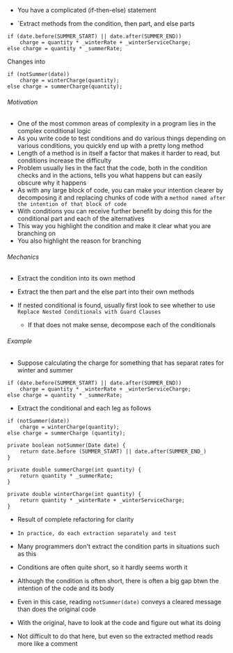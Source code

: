 - You have a complicated (if-then-else) statement

- `Extract methods from the condition, then part, and else parts

```
if (date.before(SUMMER_START) || date.after(SUMMER_END))
    charge = quantity * _winterRate + _winterServiceCharge;
else charge = quantity * _summerRate;
```

Changes into

```
if (notSummer(date))
    charge = winterCharge(quantity);
else charge = summerCharge(quantity);
```

###### Motivation

- One of the most common areas of complexity in a program lies in the complex conditional logic
- As you write code to test conditions and do various things depending on various conditions, you quickly end up with a pretty long method
- Length of a method is in itself a factor that makes it harder to read, but conditions increase the difficulty
- Problem usually lies in the fact that the code, both in the condition checks and in the actions, tells you what happens but can easily obscure why it happens
- As with any large block of code, you can make your intention clearer by decomposing it and replacing chunks of code with a `method named after the intention of that block of code`
- With conditions you can receive further benefit by doing this for the conditional part and each of the alternatives
- This way you highlight the condition and make it clear what you are branching on
- You also highlight the reason for branching

###### Mechanics

- Extract the condition into its own method
- Extract the then part and the else part into their own methods

- If nested conditional is found, usually first look to see whether to use `Replace Nested Conditionals with Guard Clauses`
    * If that does not make sense, decompose each of the conditionals

###### Example

- Suppose calculating the charge for something that has separat rates for winter and summer

```
if (date.before(SUMMER_START) || date.after(SUMMER_END))
    charge = quantity * _winterRate + _winterServiceCharge;
else charge = quantity * _summerRate;
```

- Extract the conditional and each leg as follows

```
if (notSummer(date))
    charge = winterCharge(quantity);
else charge = summerCharge (quantity);

private boolean notSummer(Date date) {
    return date.before (SUMMER_START) || date.after(SUMMER_END_)
}

private double summerCharge(int quantity) {
    return quantity * _summerRate;
}

private double winterCharge(int quantity) {
    return quantity * _winterRate + _winterServiceCharge;
}
```

- Result of complete refactoring for clarity
- `In practice, do each extraction separately and test`

- Many programmers don't extract the condition parts in situations such as this
- Conditions are often quite short, so it hardly seems worth it
- Although the condition is often short, there is often a big gap btwn the intention of the code and its body
- Even in this case, reading `notSummer(date)` conveys a cleared message than does the original code
- With the original, have to look at the code and figure out what its doing
- Not difficult to do that here, but even so the extracted method reads more like a comment